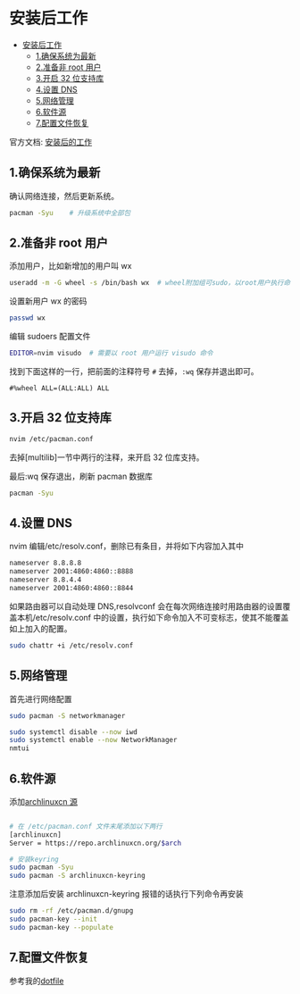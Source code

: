 # 安装后工作

<!--toc:start-->

- [安装后工作](#安装后工作)
  - [1.确保系统为最新](#1确保系统为最新)
  - [2.准备非 root 用户](#2准备非-root-用户)
  - [3.开启 32 位支持库](#3开启-32-位支持库)
  - [4.设置 DNS](#4设置-dns)
  - [5.网络管理](#5网络管理)
  - [6.软件源](#6软件源)
  - [7.配置文件恢复](#7配置文件恢复)
  <!--toc:end-->

官方文档: [安装后的工作](https://wiki.archlinux.org/index.php/General_recommendations)

## 1.确保系统为最新

确认网络连接，然后更新系统。

```bash
pacman -Syu    # 升级系统中全部包
```

## 2.准备非 root 用户

添加用户，比如新增加的用户叫 wx

```bash
useradd -m -G wheel -s /bin/bash wx  # wheel附加组可sudo，以root用户执行命令 -m同时创建用户家目录
```

设置新用户 wx 的密码

```bash
passwd wx
```

编辑 sudoers 配置文件

```bash
EDITOR=nvim visudo  # 需要以 root 用户运行 visudo 命令
```

找到下面这样的一行，把前面的注释符号 `#` 去掉，`:wq` 保存并退出即可。

```sudoers
#%wheel ALL=(ALL:ALL) ALL
```

## 3.开启 32 位支持库

```bash
nvim /etc/pacman.conf
```

去掉[multilib]一节中两行的注释，来开启 32 位库支持。

最后:wq 保存退出，刷新 pacman 数据库

```bash
pacman -Syu
```

## 4.设置 DNS

nvim 编辑/etc/resolv.conf，删除已有条目，并将如下内容加入其中

```bash
nameserver 8.8.8.8
nameserver 2001:4860:4860::8888
nameserver 8.8.4.4
nameserver 2001:4860:4860::8844
```

如果路由器可以自动处理 DNS,resolvconf 会在每次网络连接时用路由器的设置覆盖本机/etc/resolv.conf 中的设置，执行如下命令加入不可变标志，使其不能覆盖如上加入的配置。

```bash
sudo chattr +i /etc/resolv.conf
```

## 5.网络管理

首先进行网络配置

```bash
sudo pacman -S networkmanager

sudo systemctl disable --now iwd                                            # 立即关闭iwd,其无线连接会与NetworkManager冲突
sudo systemctl enable --now NetworkManager
nmtui                                                                       # 图形化网络配置
```

## 6.软件源

添加[archlinuxcn 源](https://www.archlinuxcn.org/archlinux-cn-repo-and-mirror/)

```bash

# 在 /etc/pacman.conf 文件末尾添加以下两行
[archlinuxcn]
Server = https://repo.archlinuxcn.org/$arch

# 安装keyring
sudo pacman -Syu
sudo pacman -S archlinuxcn-keyring
```

注意添加后安装 archlinuxcn-keyring 报错的话执行下列命令再安装

```bash
sudo rm -rf /etc/pacman.d/gnupg
sudo pacman-key --init
sudo pacman-key --populate
```

## 7.配置文件恢复

参考我的[dotfile](https://github.com/auryouth/archdot)
